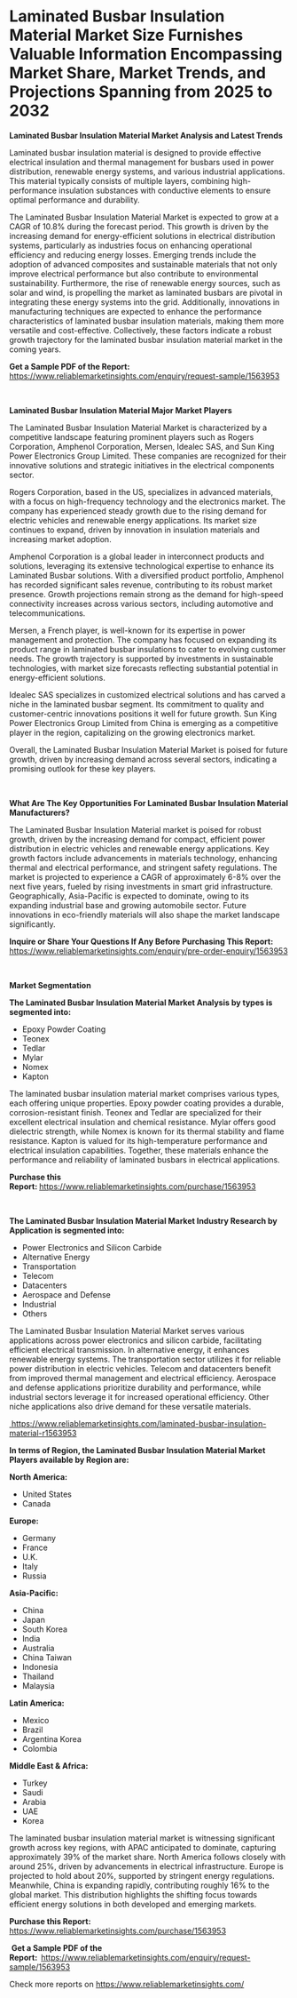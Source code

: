 <p><h1>Laminated Busbar Insulation Material Market Size Furnishes Valuable Information Encompassing Market Share, Market Trends, and Projections Spanning from 2025 to 2032</h1></p><p><strong>Laminated Busbar Insulation Material Market Analysis and Latest Trends</strong></p>
<p><p>Laminated busbar insulation material is designed to provide effective electrical insulation and thermal management for busbars used in power distribution, renewable energy systems, and various industrial applications. This material typically consists of multiple layers, combining high-performance insulation substances with conductive elements to ensure optimal performance and durability. </p><p>The Laminated Busbar Insulation Material Market is expected to grow at a CAGR of 10.8% during the forecast period. This growth is driven by the increasing demand for energy-efficient solutions in electrical distribution systems, particularly as industries focus on enhancing operational efficiency and reducing energy losses. Emerging trends include the adoption of advanced composites and sustainable materials that not only improve electrical performance but also contribute to environmental sustainability. Furthermore, the rise of renewable energy sources, such as solar and wind, is propelling the market as laminated busbars are pivotal in integrating these energy systems into the grid. Additionally, innovations in manufacturing techniques are expected to enhance the performance characteristics of laminated busbar insulation materials, making them more versatile and cost-effective. Collectively, these factors indicate a robust growth trajectory for the laminated busbar insulation material market in the coming years.</p></p>
<p><strong>Get a Sample PDF of the Report:&nbsp;</strong> <a href="https://www.reliablemarketinsights.com/enquiry/request-sample/1563953?utm_campaign=2111&utm_medium=2&utm_source=Github&utm_content=ia&utm_term=02042025&utm_id=laminated-busbar-insulation-material">https://www.reliablemarketinsights.com/enquiry/request-sample/1563953</a></p>
<p>&nbsp;</p>
<p><strong>Laminated Busbar Insulation Material Major Market Players</strong></p>
<p><p>The Laminated Busbar Insulation Material Market is characterized by a competitive landscape featuring prominent players such as Rogers Corporation, Amphenol Corporation, Mersen, Idealec SAS, and Sun King Power Electronics Group Limited. These companies are recognized for their innovative solutions and strategic initiatives in the electrical components sector.</p><p>Rogers Corporation, based in the US, specializes in advanced materials, with a focus on high-frequency technology and the electronics market. The company has experienced steady growth due to the rising demand for electric vehicles and renewable energy applications. Its market size continues to expand, driven by innovation in insulation materials and increasing market adoption.</p><p>Amphenol Corporation is a global leader in interconnect products and solutions, leveraging its extensive technological expertise to enhance its Laminated Busbar solutions. With a diversified product portfolio, Amphenol has recorded significant sales revenue, contributing to its robust market presence. Growth projections remain strong as the demand for high-speed connectivity increases across various sectors, including automotive and telecommunications.</p><p>Mersen, a French player, is well-known for its expertise in power management and protection. The company has focused on expanding its product range in laminated busbar insulations to cater to evolving customer needs. The growth trajectory is supported by investments in sustainable technologies, with market size forecasts reflecting substantial potential in energy-efficient solutions.</p><p>Idealec SAS specializes in customized electrical solutions and has carved a niche in the laminated busbar segment. Its commitment to quality and customer-centric innovations positions it well for future growth. Sun King Power Electronics Group Limited from China is emerging as a competitive player in the region, capitalizing on the growing electronics market.</p><p>Overall, the Laminated Busbar Insulation Material Market is poised for future growth, driven by increasing demand across several sectors, indicating a promising outlook for these key players.</p></p>
<p>&nbsp;</p>
<p><strong>What Are The Key Opportunities For Laminated Busbar Insulation Material Manufacturers?</strong></p>
<p><p>The Laminated Busbar Insulation Material market is poised for robust growth, driven by the increasing demand for compact, efficient power distribution in electric vehicles and renewable energy applications. Key growth factors include advancements in materials technology, enhancing thermal and electrical performance, and stringent safety regulations. The market is projected to experience a CAGR of approximately 6-8% over the next five years, fueled by rising investments in smart grid infrastructure. Geographically, Asia-Pacific is expected to dominate, owing to its expanding industrial base and growing automobile sector. Future innovations in eco-friendly materials will also shape the market landscape significantly.</p></p>
<p><strong>Inquire or Share Your Questions If Any Before Purchasing This Report:</strong> <a href="https://www.reliablemarketinsights.com/enquiry/pre-order-enquiry/1563953?utm_campaign=2111&utm_medium=2&utm_source=Github&utm_content=ia&utm_term=02042025&utm_id=laminated-busbar-insulation-material">https://www.reliablemarketinsights.com/enquiry/pre-order-enquiry/1563953</a></p>
<p>&nbsp;</p>
<p><strong>Market Segmentation</strong></p>
<p><strong>The Laminated Busbar Insulation Material Market Analysis by types is segmented into:</strong></p>
<p><ul><li>Epoxy Powder Coating</li><li>Teonex</li><li>Tedlar</li><li>Mylar</li><li>Nomex</li><li>Kapton</li></ul></p>
<p><p>The laminated busbar insulation material market comprises various types, each offering unique properties. Epoxy powder coating provides a durable, corrosion-resistant finish. Teonex and Tedlar are specialized for their excellent electrical insulation and chemical resistance. Mylar offers good dielectric strength, while Nomex is known for its thermal stability and flame resistance. Kapton is valued for its high-temperature performance and electrical insulation capabilities. Together, these materials enhance the performance and reliability of laminated busbars in electrical applications.</p></p>
<p><strong>Purchase this Report:&nbsp;</strong><a href="https://www.reliablemarketinsights.com/purchase/1563953?utm_campaign=2111&utm_medium=2&utm_source=Github&utm_content=ia&utm_term=02042025&utm_id=laminated-busbar-insulation-material">https://www.reliablemarketinsights.com/purchase/1563953</a></p>
<p>&nbsp;</p>
<p><strong>The Laminated Busbar Insulation Material Market Industry Research by Application is segmented into:</strong></p>
<p><ul><li>Power Electronics and Silicon Carbide</li><li>Alternative Energy</li><li>Transportation</li><li>Telecom</li><li>Datacenters</li><li>Aerospace and Defense</li><li>Industrial</li><li>Others</li></ul></p>
<p><p>The Laminated Busbar Insulation Material Market serves various applications across power electronics and silicon carbide, facilitating efficient electrical transmission. In alternative energy, it enhances renewable energy systems. The transportation sector utilizes it for reliable power distribution in electric vehicles. Telecom and datacenters benefit from improved thermal management and electrical efficiency. Aerospace and defense applications prioritize durability and performance, while industrial sectors leverage it for increased operational efficiency. Other niche applications also drive demand for these versatile materials.</p></p>
<p><a href="https://www.reliablemarketinsights.com/laminated-busbar-insulation-material-r1563953?utm_campaign=2111&utm_medium=2&utm_source=Github&utm_content=ia&utm_term=02042025&utm_id=laminated-busbar-insulation-material">&nbsp;https://www.reliablemarketinsights.com/laminated-busbar-insulation-material-r1563953</a></p>
<p><strong>In terms of Region, the Laminated Busbar Insulation Material Market Players available by Region are:</strong></p>
<p>
    <p> <strong> North America: </strong>
        <ul>
            <li>United States</li>
            <li>Canada</li>
        </ul>
        </p> 
    <p> <strong> Europe: </strong>
        <ul>
            <li>Germany</li>
            <li>France</li>
            <li>U.K.</li>
            <li>Italy</li>
            <li>Russia</li>
        </ul>
        </p> 
    <p> <strong> Asia-Pacific: </strong>
        <ul>
            <li>China</li>
            <li>Japan</li>
            <li>South Korea</li>
            <li>India</li>
            <li>Australia</li>
            <li>China Taiwan</li>
            <li>Indonesia</li>
            <li>Thailand</li>
            <li>Malaysia</li>
        </ul>
        </p> 
    <p> <strong> Latin America: </strong>
        <ul>
            <li>Mexico</li>
            <li>Brazil</li>
            <li>Argentina Korea</li>
            <li>Colombia</li>
        </ul>
        </p> 
    <p> <strong> Middle East & Africa: </strong>
        <ul>
            <li>Turkey</li>
            <li>Saudi</li>
            <li>Arabia</li>
            <li>UAE</li>
            <li>Korea</li>
        </ul>
    </p>
    </p>
<p><p>The laminated busbar insulation material market is witnessing significant growth across key regions, with APAC anticipated to dominate, capturing approximately 39% of the market share. North America follows closely with around 25%, driven by advancements in electrical infrastructure. Europe is projected to hold about 20%, supported by stringent energy regulations. Meanwhile, China is expanding rapidly, contributing roughly 16% to the global market. This distribution highlights the shifting focus towards efficient energy solutions in both developed and emerging markets.</p></p>
<p><strong>Purchase this Report: </strong><a href="https://www.reliablemarketinsights.com/purchase/1563953?utm_campaign=2111&utm_medium=2&utm_source=Github&utm_content=ia&utm_term=02042025&utm_id=laminated-busbar-insulation-material">https://www.reliablemarketinsights.com/purchase/1563953</a></p>
<p>&nbsp;<strong>Get a Sample PDF of the Report:&nbsp;&nbsp;</strong><a href="https://www.reliablemarketinsights.com/enquiry/request-sample/1563953?utm_campaign=2111&utm_medium=2&utm_source=Github&utm_content=ia&utm_term=02042025&utm_id=laminated-busbar-insulation-material">https://www.reliablemarketinsights.com/enquiry/request-sample/1563953</a></p>
<p><strong></strong></p>
<p>Check more reports on <a href="https://www.reliablemarketinsights.com/?utm_campaign=2111&utm_medium=2&utm_source=Github&utm_content=ia&utm_term=02042025&utm_id=laminated-busbar-insulation-material">https://www.reliablemarketinsights.com/</a></p>